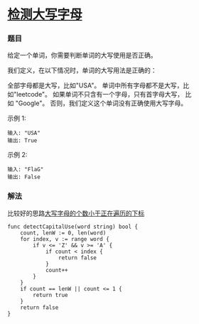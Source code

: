 # [检测大写字母](https://leetcode-cn.com/problems/detect-capital/)
### 题目

给定一个单词，你需要判断单词的大写使用是否正确。

我们定义，在以下情况时，单词的大写用法是正确的：

全部字母都是大写，比如"USA"。
单词中所有字母都不是大写，比如"leetcode"。
如果单词不只含有一个字母，只有首字母大写， 比如 "Google"。
否则，我们定义这个单词没有正确使用大写字母。

示例 1:

```
输入: "USA"
输出: True
```

示例 2:

```
输入: "FlaG"
输出: False  
```

### 解法

比较好的思路[大写字母的个数小于正在遍历的下标](https://leetcode-cn.com/problems/detect-capital/solution/c-ji-jian-jie-fa-by-makeex/)

```
func detectCapitalUse(word string) bool {
	count, lenW := 0, len(word)
	for index, v := range word {
		if v <= 'Z' && v >= 'A' {
			if count < index {
				return false
			}
			count++
		}
	}
	if count == lenW || count <= 1 {
		return true
	}
	return false
}
```
